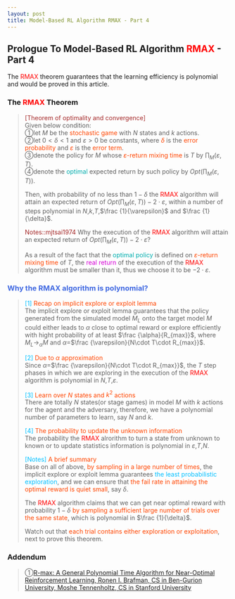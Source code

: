 ```yaml
---
layout: post
title: Model-Based RL Algorithm RMAX - Part 4
---
```


## Prologue To Model-Based RL Algorithm <font color="Red">RMAX</font> - Part 4
<p class="message">
The <font color="Red">RMAX</font> theorem guarantees that the learning efficiency is polynomial and would be proved in this article.
</p>

### The <font color="Red">RMAX</font> Theorem
><font color="Brown">[Theorem of optimality and convergence]</font>  
>Given below condition:  
>&#10112;let $M$ be the <font color="OrangeRed">stochastic game</font> with $N$ states and $k$ actions.  
>&#10113;let $0 < \delta < 1$ and $\varepsilon > 0$ be constants, where <font color="OrangeRed">$\delta$</font> is the <font color="OrangeRed">error probability</font> and <font color="OrangeRed">$\varepsilon$</font> is the <font color="OrangeRed">error term</font>.  
>&#10114;denote the policy for $M$ whose <font color="OrangeRed">$\varepsilon$-return mixing time</font> is $T$ by $\prod_{M}(\varepsilon,T)$.  
>&#10115;denote the <font color="#00ADAD">optimal</font> expected return by such policy by $Opt(\prod_{M}(\varepsilon,T))$.  
>
>Then, with probability of no less than $1-\delta$ the <font color="Red">RMAX</font> algorithm will attain an expected return of $Opt(\prod_{M}(\varepsilon,T))-2\cdot\varepsilon$, within a number of steps polynomial in $N$,$k$,$T$,$\frac {1}{\varepsilon}$ and $\frac {1}{\delta}$.  
>
><font color="Brown">Notes::mjtsai1974</font>
>Why the execution of the <font color="Red">RMAX</font> algorithm will attain an expected return of $Opt(\prod_{M}(\varepsilon,T))-2\cdot\varepsilon$?  
>
>As a result of the fact that the <font color="#00ADAD">optimal policy</font> is defined on <font color="OrangeRed">$\varepsilon$-return mixing time</font> of $T$, the <font color="#D600D6">real return</font> of the execution of the <font color="Red">RMAX</font> algorithm must be smaller than it, thus we choose it to be $-2\cdot\varepsilon$.  

### <font color="RoyalBlue">Why the RMAX algorithm is polynomial?</font>
><font color="DeepSkyBlue">[1]</font>
><font color="OrangeRed">Recap on implicit explore or exploit lemma</font>  
>The implicit explore or exploit lemma guarantees that the policy generated from the simulated model $M_{L}$ onto the target model $M$ could either leads to $\alpha$ close to optimal reward or explore efficiently with hight probability of at least $\frac {\alpha}{R_{max}}$, where $M_{L}\rightarrow_{\alpha}M$ and $\alpha$=$\frac {\varepsilon}{N\cdot T\cdot R_{max}}$.  
>
><font color="DeepSkyBlue">[2]</font>
><font color="OrangeRed">Due to $\alpha$ approximation</font>  
>Since $\alpha$=$\frac {\varepsilon}{N\cdot T\cdot R_{max}}$, the $T$ step phases in which we are exploring in the execution of the <font color="Red">RMAX</font> algorithm is polynomial in $N$,$T$,$\varepsilon$.  
>
><font color="DeepSkyBlue">[3]</font>
><font color="OrangeRed">Learn over $N$ states and $k^{2}$ actions</font>  
>There are totally $N$ states(or stage games) in model $M$ with $k$ actions for the agent and the adversary, therefore, we have a polynomial number of parameters to learn, say $N$ and $k$.  
>
><font color="DeepSkyBlue">[4]</font>
><font color="OrangeRed">The probability to update the unknown information</font>  
>The probability the <font color="Red">RMAX</font> alrorithm to turn a state from unknown to known or to update statistics information is polynomial in $\varepsilon$,$T$,$N$.  
>
><font color="DeepSkyBlue">[Notes]</font>
><font color="OrangeRed">A brief summary</font>  
>Base on all of above, <font color="OrangeRed">by sampling in a large number of times</font>, the implicit explore or exploit lemma guarantees <font color="DeepSkyBlue">the least probabilistic exploration</font>, and we can ensure that <font color="OrangeRed">the fail rate in attaining the optimal reward is quiet small</font>, say $\delta$.  
>
>The <font color="Red">RMAX</font> algorithm claims that we can get near optimal reward with probability $1-\delta$ <font color="OrangeRed">by sampling a sufficient large number of trials over the same state</font>, which is polynomial in $\frac {1}{\delta}$.  
>
>Watch out that <font color="OrangeRed">each trial contains either exploration or exploitation</font>, next to prove this theorem.  

### Addendum
>&#10112;[R-max: A General Polynomial Time Algorithm for Near-Optimal Reinforcement Learning, Ronen I. Brafman, CS in Ben-Gurion University, Moshe Tennenholtz, CS in Stanford University](http://www.jmlr.org/papers/volume3/brafman02a/brafman02a.pdf)  

<!-- Γ -->
<!-- \Omega -->
<!-- \cap intersection -->
<!-- \cup union -->
<!-- \frac{\Gamma(k + n)}{\Gamma(n)} \frac{1}{r^k}  -->
<!-- \mbox{\large$\vert$}\nolimits_0^\infty -->
<!-- \vert_0^\infty -->
<!-- \vert_{0.5}^{\infty} -->
<!-- &prime; ′ -->
<!-- &Prime; ″ -->
<!-- $E\lbrack X\rbrack$ -->
<!-- \overline{X_n} -->
<!-- \underset{Succss}P -->
<!-- \frac{{\overline {X_n}}-\mu}{S/\sqrt n} -->
<!-- \lim_{t\rightarrow\infty} -->
<!-- \int_{0}^{a}\lambda\cdot e^{-\lambda\cdot t}\operatorname dt -->
<!-- \Leftrightarrow -->
<!-- \prod_{v\in V} -->
<!-- \subset -->
<!-- \subseteq -->
<!-- \varnothing -->
<!-- \perp -->
<!-- \overset\triangle= -->
<!-- \left|X\right| -->
<!-- \xrightarrow{r_t} -->
<!-- \left\|?\right\| => ||?||-->
<!-- \left|?\right| => |?|-->
<!-- \lbrack BQ\rbrack => [BQ] -->
<!-- \subset -->
<!-- \subseteq -->
<!-- \widehat -->

<!-- Notes -->
<!-- <font color="OrangeRed">items, verb, to make it the focus, mathematic expression</font> -->
<!-- <font color="Red">KKT</font> -->
<!-- <font color="Red">SMO heuristics</font> -->
<!-- <font color="Red">F</font> distribution -->
<!-- <font color="Red">t</font> distribution -->
<!-- <font color="DeepSkyBlue">suggested item, soft item</font> -->
<!-- <font color="RoyalBlue">old alpha, quiz, example</font> -->
<!-- <font color="Green">new alpha</font> -->

<!-- <font color="#C20000">conclusion, finding</font> -->
<!-- <font color="DeepPink">positive conclusion, finding</font> -->
<!-- <font color="RosyBrown">negative conclusion, finding</font> -->

<!-- <font color="#00ADAD">policy</font> -->
<!-- <font color="#6100A8">full observable</font> -->
<!-- <font color="#FFAC12">partial observable</font> -->
<!-- <font color="#EB00EB">stochastic</font> -->
<!-- <font color="#8400E6">state transition</font> -->
<!-- <font color="#D600D6">discount factor gamma $\gamma$</font> -->
<!-- <font color="#D600D6">$V(S)$</font> -->
<!-- <font color="#9300FF">immediate reward R(S)</font> -->

<!-- ### <font color="RoyalBlue">Example</font>: Illustration By Rainy And Sunny Days In One Week -->
<!-- <font color="RoyalBlue">[Question]</font> -->
<!-- <font color="DeepSkyBlue">[Answer]</font> -->

<!-- <font color="Brown">Notes::mjtsai1974</font> -->

<!-- 
[1]Given the vehicles pass through a highway toll station is $6$ per minute, what is the probability that no cars within $30$ seconds?
><font color="DeepSkyBlue">[1]</font>
><font color="OrangeRed">Given the vehicles pass through a highway toll station is $6$ per minute, what is the probability that no cars within $30$ seconds?</font>  
-->

<!--
><font color="DeepSkyBlue">[Notes]</font>
><font color="OrangeRed">Why at this moment, the Poisson and exponential probability come out with different result?</font>  
-->

<!-- https://www.medcalc.org/manual/gamma_distribution_functions.php -->
<!-- https://www.statlect.com/probability-distributions/student-t-distribution#hid5 -->
<!-- http://www.wiris.com/editor/demo/en/ -->